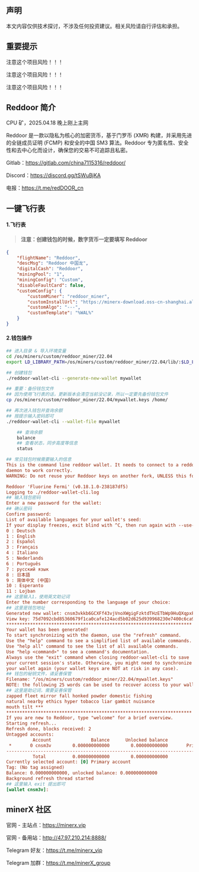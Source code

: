 ## 声明

本文内容仅供技术探讨，不涉及任何投资建议。相关风险请自行评估和承担。



## 重要提示

注意这个项目风险！！！

注意这个项目风险！！！

注意这个项目风险！！！



## Reddoor 简介

CPU 矿，2025.04.18 晚上刚上主网

Reddoor 是一款以隐私为核心的加密货币，基于门罗币 (XMR) 构建，并采用先进的全链成员证明 (FCMP) 和安全的中国 SM3 算法。Reddoor 专为匿名性、安全性和去中心化而设计，确保您的交易不可追踪且私密。



Gitlab：https://gitlab.com/china7115316/reddoor/

Discord：https://discord.gg/tSWuBjKA

电报：https://t.me/redDOOR_cn



## 一键飞行表 

#### 1.飞行表

> #### 注意：创建钱包的时候，数字货币一定要填写 Reddoor

```json
{
    "flightName": "Reddoor",
    "descMsg": "Reddoor 中国龙",
    "digitalCash": "Reddoor",
    "miningPool": "1",
    "miningConfig": "Custom",
    "disableFaultCard": false,
    "customConfig": {
        "customMiner": "reddoor_miner",
        "customInstallUrl": "https://minerx-download.oss-cn-shanghai.aliyuncs.com/reddoor/reddoor_miner-20250419.5.tar.gz",
        "customAlgo": "---",
        "customTemplate": "%WAL%"
    }
}
```



#### 2.钱包操作

```sh
## 进入目录 & 导入环境变量
cd /os/miners/custom/reddoor_miner/22.04
export LD_LIBRARY_PATH=/os/miners/custom/reddoor_miner/22.04/lib/:$LD_LIBRARY_PATH

## 创建钱包
./reddoor-wallet-cli --generate-new-wallet mywallet

## 重要：备份钱包文件
## 因为使用飞行表的话，更新版本会清空当前没记录，所以一定要先备份钱包文件
cp /os/miners/custom/reddoor_miner/22.04/mywallet.keys /home/

## 再次进入钱包并查询余额
## 按提示输入密码即可
./reddoor-wallet-cli --wallet-file mywallet

	## 查询余额
	balance
	## 查看状态，同步高度等信息
	status
```



```ini
## 常见钱包时候需要输入的信息
This is the command line reddoor wallet. It needs to connect to a reddoor
daemon to work correctly.
WARNING: Do not reuse your Reddoor keys on another fork, UNLESS this fork has key reuse mitigations built in. Doing so will harm your privacy.

Reddoor 'Fluorine Fermi' (v0.18.1.0-238187df5)
Logging to ./reddoor-wallet-cli.log
## 输入钱包密码
Enter a new password for the wallet:
## 确认密码
Confirm password:
List of available languages for your wallet's seed:
If your display freezes, exit blind with ^C, then run again with --use-english-language-names
0 : Deutsch
1 : English
2 : Español
3 : Français
4 : Italiano
5 : Nederlands
6 : Português
7 : русский язык
8 : 日本語
9 : 简体中文 (中国)
10 : Esperanto
11 : Lojban
## 这里输入1，使用英文助记词
Enter the number corresponding to the language of your choice:
## 这里是钱包地址
Generated new wallet: cnsm3vkkb6GCXFf43vjVnoXWgigFzktdTHzETbWp9HuQXqpxFnuvtvnezQB3BWwD1cd7TysqSdCsUa****
View key: 75d7092cbd85360679f1ca0cafe124acd5b02d625d939968230e7400c6ca9506
**********************************************************************
Your wallet has been generated!
To start synchronizing with the daemon, use the "refresh" command.
Use the "help" command to see a simplified list of available commands.
Use "help all" command to see the list of all available commands.
Use "help <command>" to see a command's documentation.
Always use the "exit" command when closing reddoor-wallet-cli to save
your current session's state. Otherwise, you might need to synchronize
your wallet again (your wallet keys are NOT at risk in any case).
## 钱包的秘钥文件，请妥善保管
Filename: "/os/miners/custom/reddoor_miner/22.04/mywallet.keys"
NOTE: the following 25 words can be used to recover access to your wallet. Write them down and store them somewhere safe and secure. Please do not store them in your email or on file storage services outside of your immediate control.
## 这里是助记词，需要妥善保管
zapped fleet mirror fall honked powder domestic fishing
natural nearby ethics hyper tobacco liar gambit nuisance
mouth tilt ***
**********************************************************************
If you are new to Reddoor, type "welcome" for a brief overview.
Starting refresh...
Refresh done, blocks received: 2
Untagged accounts:
          Account               Balance      Unlocked balance                 Label
 *       0 cnsm3v        0.000000000000        0.000000000000       Primary account
------------------------------------------------------------------------------------
          Total          0.000000000000        0.000000000000
Currently selected account: [0] Primary account
Tag: (No tag assigned)
Balance: 0.000000000000, unlocked balance: 0.000000000000
Background refresh thread started
## 这里输入 exit 提出即可
[wallet cnsm3v]:
```



## minerX 社区

官网 - 主站点：https://minerx.vip

官网 - 备用站：http://47.97.210.214:8888/

Telegram 好友：https://t.me/minerx_vip

Telegram 加群：https://t.me/minerX_group



